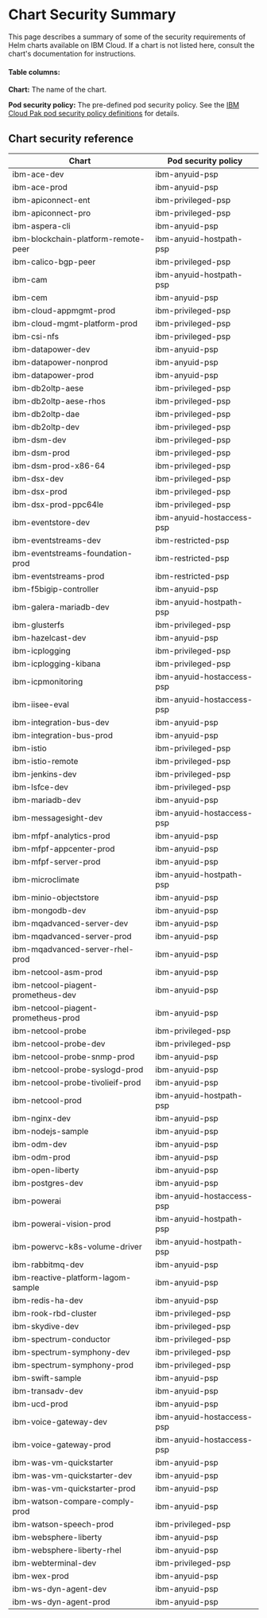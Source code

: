 # Chart Security Summary
This page describes a summary of some of the security requirements of
Helm charts available on IBM Cloud.  If a chart is not listed here, consult
the chart's documentation for instructions.

#### Table columns:
**Chart:**  The name of the chart.

**Pod security policy:**  The pre-defined pod security policy.  See the  [IBM Cloud Pak pod security policy definitions](../spec/security/psp) for details.

## Chart security reference

| Chart                               | Pod security policy       |
|-------------------------------------|---------------------------|
| ibm-ace-dev                         | ibm-anyuid-psp            |
| ibm-ace-prod                        | ibm-anyuid-psp            |
| ibm-apiconnect-ent                  | ibm-privileged-psp        |
| ibm-apiconnect-pro                  | ibm-privileged-psp        |
| ibm-aspera-cli                      | ibm-anyuid-psp            |
| ibm-blockchain-platform-remote-peer | ibm-anyuid-hostpath-psp   |
| ibm-calico-bgp-peer                 | ibm-privileged-psp        |
| ibm-cam                             | ibm-anyuid-hostpath-psp   |
| ibm-cem                             | ibm-anyuid-psp            |
| ibm-cloud-appmgmt-prod              | ibm-privileged-psp        |
| ibm-cloud-mgmt-platform-prod        | ibm-privileged-psp        |
| ibm-csi-nfs                         | ibm-privileged-psp        |
| ibm-datapower-dev                   | ibm-anyuid-psp            |
| ibm-datapower-nonprod               | ibm-anyuid-psp            |
| ibm-datapower-prod                  | ibm-anyuid-psp            |
| ibm-db2oltp-aese                    | ibm-privileged-psp        |
| ibm-db2oltp-aese-rhos               | ibm-privileged-psp        |
| ibm-db2oltp-dae                     | ibm-privileged-psp        |
| ibm-db2oltp-dev                     | ibm-privileged-psp        |
| ibm-dsm-dev                         | ibm-privileged-psp        |
| ibm-dsm-prod                        | ibm-privileged-psp        |
| ibm-dsm-prod-x86-64                 | ibm-privileged-psp        |
| ibm-dsx-dev                         | ibm-privileged-psp        |
| ibm-dsx-prod                        | ibm-privileged-psp        |
| ibm-dsx-prod-ppc64le                | ibm-privileged-psp        |
| ibm-eventstore-dev                  | ibm-anyuid-hostaccess-psp |
| ibm-eventstreams-dev                | ibm-restricted-psp        |
| ibm-eventstreams-foundation-prod    | ibm-restricted-psp        |
| ibm-eventstreams-prod               | ibm-restricted-psp        |
| ibm-f5bigip-controller              | ibm-anyuid-psp            |
| ibm-galera-mariadb-dev              | ibm-anyuid-hostpath-psp   |
| ibm-glusterfs                       | ibm-privileged-psp        |
| ibm-hazelcast-dev                   | ibm-anyuid-psp            |
| ibm-icplogging                      | ibm-privileged-psp        |
| ibm-icplogging-kibana               | ibm-privileged-psp        |
| ibm-icpmonitoring                   | ibm-anyuid-hostaccess-psp |
| ibm-iisee-eval                      | ibm-anyuid-hostaccess-psp |
| ibm-integration-bus-dev             | ibm-anyuid-psp            |
| ibm-integration-bus-prod            | ibm-anyuid-psp            |
| ibm-istio                           | ibm-privileged-psp        |
| ibm-istio-remote                    | ibm-privileged-psp        |
| ibm-jenkins-dev                     | ibm-privileged-psp        |
| ibm-lsfce-dev                       | ibm-privileged-psp        |
| ibm-mariadb-dev                     | ibm-anyuid-psp            |
| ibm-messagesight-dev                | ibm-anyuid-hostaccess-psp |
| ibm-mfpf-analytics-prod             | ibm-anyuid-psp            |
| ibm-mfpf-appcenter-prod             | ibm-anyuid-psp            |
| ibm-mfpf-server-prod                | ibm-anyuid-psp            |
| ibm-microclimate                    | ibm-anyuid-hostpath-psp   |
| ibm-minio-objectstore               | ibm-anyuid-psp            |
| ibm-mongodb-dev                     | ibm-anyuid-psp            |
| ibm-mqadvanced-server-dev           | ibm-anyuid-psp            |
| ibm-mqadvanced-server-prod          | ibm-anyuid-psp            |
| ibm-mqadvanced-server-rhel-prod     | ibm-anyuid-psp            |
| ibm-netcool-asm-prod                | ibm-anyuid-psp            |
| ibm-netcool-piagent-prometheus-dev  | ibm-anyuid-psp            |
| ibm-netcool-piagent-prometheus-prod | ibm-anyuid-psp            |
| ibm-netcool-probe                   | ibm-privileged-psp        |
| ibm-netcool-probe-dev               | ibm-privileged-psp        |
| ibm-netcool-probe-snmp-prod         | ibm-anyuid-psp            |
| ibm-netcool-probe-syslogd-prod      | ibm-anyuid-psp            |
| ibm-netcool-probe-tivolieif-prod    | ibm-anyuid-psp            |
| ibm-netcool-prod                    | ibm-anyuid-hostpath-psp   |
| ibm-nginx-dev                       | ibm-anyuid-psp            |
| ibm-nodejs-sample                   | ibm-anyuid-psp            |
| ibm-odm-dev                         | ibm-anyuid-psp            |
| ibm-odm-prod                        | ibm-anyuid-psp            |
| ibm-open-liberty                    | ibm-anyuid-psp            |
| ibm-postgres-dev                    | ibm-anyuid-psp            |
| ibm-powerai                         | ibm-anyuid-hostaccess-psp |
| ibm-powerai-vision-prod             | ibm-anyuid-hostpath-psp   |
| ibm-powervc-k8s-volume-driver       | ibm-anyuid-hostpath-psp   |
| ibm-rabbitmq-dev                    | ibm-anyuid-psp            |
| ibm-reactive-platform-lagom-sample  | ibm-anyuid-psp            |
| ibm-redis-ha-dev                    | ibm-anyuid-psp            |
| ibm-rook-rbd-cluster                | ibm-privileged-psp        |
| ibm-skydive-dev                     | ibm-privileged-psp        |
| ibm-spectrum-conductor              | ibm-privileged-psp        |
| ibm-spectrum-symphony-dev           | ibm-privileged-psp        |
| ibm-spectrum-symphony-prod          | ibm-privileged-psp        |
| ibm-swift-sample                    | ibm-anyuid-psp            |
| ibm-transadv-dev                    | ibm-anyuid-psp            |
| ibm-ucd-prod                        | ibm-anyuid-psp            |
| ibm-voice-gateway-dev               | ibm-anyuid-hostaccess-psp |
| ibm-voice-gateway-prod              | ibm-anyuid-hostaccess-psp |
| ibm-was-vm-quickstarter             | ibm-anyuid-psp            |
| ibm-was-vm-quickstarter-dev         | ibm-anyuid-psp            |
| ibm-was-vm-quickstarter-prod        | ibm-anyuid-psp            |
| ibm-watson-compare-comply-prod      | ibm-anyuid-psp            |
| ibm-watson-speech-prod              | ibm-privileged-psp        |
| ibm-websphere-liberty               | ibm-anyuid-psp            |
| ibm-websphere-liberty-rhel          | ibm-anyuid-psp            |
| ibm-webterminal-dev                 | ibm-privileged-psp        |
| ibm-wex-prod                        | ibm-anyuid-psp            |
| ibm-ws-dyn-agent-dev                | ibm-anyuid-psp            |
| ibm-ws-dyn-agent-prod               | ibm-anyuid-psp            |
